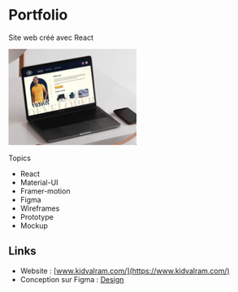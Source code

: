 # Portfolio

Site web créé avec React

<img src="https://github.com/Kidvalram/portfolio/blob/main/src/assets/images/portfolio_mockup.jpg" width="50%" height="50%">

 Topics
- React 
- Material-UI
- Framer-motion
- Figma
- Wireframes
- Prototype
- Mockup

## Links

- Website : [www.kidvalram.com/](https://www.kidvalram.com/)
- Conception sur Figma : [Design](https://www.figma.com/file/YBlJrd83tWdRpegMHCakGp/Amaury's-Portfolio?node-id=0%3A1)
